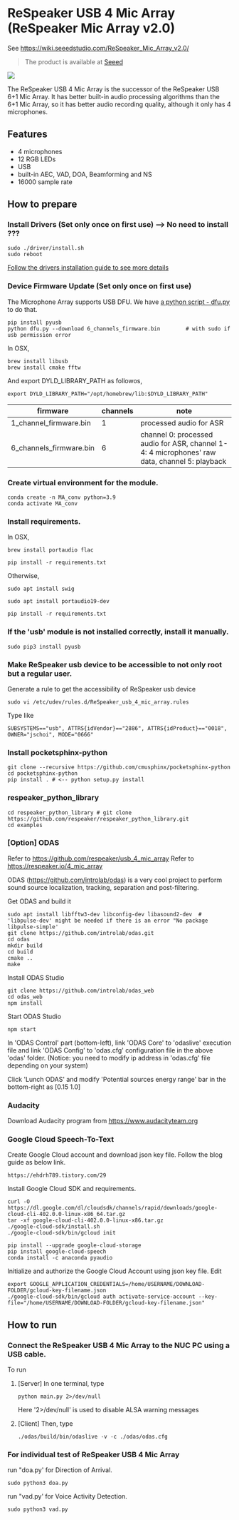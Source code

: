 # ReSpeaker USB 4 Mic Array (ReSpeaker Mic Array v2.0)

See https://wiki.seeedstudio.com/ReSpeaker_Mic_Array_v2.0/

> The product is available at [Seeed](https://www.seeedstudio.com/ReSpeaker-Mic-Array-v2.0-p-3053.html)

![](http://respeaker.io/assets/images/usb_4_mic_array.png)

The ReSpeaker USB 4 Mic Array is the successor of the ReSpeaker USB 6+1 Mic Array. It has better built-in audio processing algorithms than the 6+1 Mic Array, so it has better audio recording quality, although it only has 4 microphones.

## Features
+ 4 microphones
+ 12 RGB LEDs
+ USB
+ built-in AEC, VAD, DOA, Beamforming and NS
+ 16000 sample rate

## How to prepare

### Install Drivers (Set only once on first use) --> No need to install ???
```
sudo ./driver/install.sh
sudo reboot
```
[Follow the drivers installation guide to see more details](https://github.com/WoongDemianPark/HRI/tree/main/MicArray/driver)

### Device Firmware Update (Set only once on first use)
The Microphone Array supports USB DFU. We have [a python script - dfu.py](https://github.com/WoongDemianPark/HRI/blob/main/MicArray/dfu.py) to do that.

```
pip install pyusb
python dfu.py --download 6_channels_firmware.bin        # with sudo if usb permission error
```

In OSX,
```
brew install libusb 
brew install cmake fftw
```

And export DYLD_LIBRARY_PATH as followos,
```
export DYLD_LIBRARY_PATH="/opt/homebrew/lib:$DYLD_LIBRARY_PATH"
```

| firmware | channels | note |
|---------------------------------|----------|-----------------------------------------------------------------------------------------------|
| 1_channel_firmware.bin | 1 | processed audio for ASR |
| 6_channels_firmware.bin | 6 | channel 0: processed audio for ASR, channel 1-4: 4 microphones' raw data, channel 5: playback |

### Create virtual environment for the module.
```
conda create -n MA_conv python=3.9
conda activate MA_conv
```
  
### Install requirements.
In OSX,
```
brew install portaudio flac

pip install -r requirements.txt
```

Otherwise,
```
sudo apt install swig

sudo apt install portaudio19-dev

pip install -r requirements.txt
```
  
### If the 'usb' module is not installed correctly, install it manually.
```
sudo pip3 install pyusb
```

### Make ReSpeaker usb device to be accessible to not only root but a regular user.
Generate a rule to get the accessibility of ReSpeaker usb device
```
sudo vi /etc/udev/rules.d/ReSpeaker_usb_4_mic_array.rules
```
Type like
```
SUBSYSTEMS=="usb", ATTRS{idVendor}=="2886", ATTRS{idProduct}=="0018", OWNER="jschoi", MODE="0666"
```

### Install pocketsphinx-python 
```
git clone --recursive https://github.com/cmusphinx/pocketsphinx-python
cd pocketsphinx-python
pip install . # <-- python setup.py install
```

### respeaker_python_library
```
cd respeaker_python_library # git clone https://github.com/respeaker/respeaker_python_library.git
cd examples
```

### [Option] ODAS
Refer to https://github.com/respeaker/usb_4_mic_array
Refer to https://respeaker.io/4_mic_array 

ODAS (https://github.com/introlab/odas) is a very cool project to perform sound source localization, tracking, separation and post-filtering.

Get ODAS and build it
```
sudo apt install libfftw3-dev libconfig-dev libasound2-dev  # 'libpulse-dev' might be needed if there is an error "No package libpulse-simple' 
git clone https://github.com/introlab/odas.git
cd odas
mkdir build
cd build
cmake ..
make
```

Install ODAS Studio
```
git clone https://github.com/introlab/odas_web
cd odas_web
npm install
```

Start ODAS Studio
```
npm start
```

In 'ODAS Control' part (bottom-left), link 'ODAS Core' to 'odaslive' execution file and link 'ODAS Config' to 'odas.cfg' configuration file in the above 'odas' folder.
(Notice: you need to modify ip address in 'odas.cfg' file depending on your system)

Click 'Lunch ODAS' and modify 'Potential sources energy range' bar in the bottom-right as [0.15 1.0] 


### Audacity
Download Audacity program from https://www.audacityteam.org


### Google Cloud Speech-To-Text
Create Google Cloud account and download json key file.
Follow the blog guide as below link.
```
https://ehdrh789.tistory.com/29
```

Install Google Cloud SDK and requirements.
```
curl -O https://dl.google.com/dl/cloudsdk/channels/rapid/downloads/google-cloud-cli-402.0.0-linux-x86_64.tar.gz
tar -xf google-cloud-cli-402.0.0-linux-x86.tar.gz
./google-cloud-sdk/install.sh
./google-cloud-sdk/bin/gcloud init

pip install --upgrade google-cloud-storage
pip install google-cloud-speech
conda install -c anaconda pyaudio
```

Initialize and authorize the Google Cloud Account using json key file.
Edit
```
export GOOGLE_APPLICATION_CREDENTIALS=/home/USERNAME/DOWNLOAD-FOLDER/gcloud-key-filename.json
./google-cloud-sdk/bin/gcloud auth activate-service-account --key-file="/home/USERNAME/DOWNLOAD-FOLDER/gcloud-key-filename.json"
```


## How to run

### Connect the ReSpeaker USB 4 Mic Array to the NUC PC using a USB cable.

To run
1. [Server] In one terminal, type
    ```
    python main.py 2>/dev/null  
    ```
    Here '2>/dev/null' is used to disable ALSA warning messages


2. [Client] Then, type
    ```
    ./odas/build/bin/odaslive -v -c ./odas/odas.cfg 
    ```

### For individual test of ReSpeaker USB 4 Mic Array
run "doa.py' for Direction of Arrival.
```
sudo python3 doa.py
```

run "vad.py' for Voice Activity Detection.
```
sudo python3 vad.py
```
</br>

